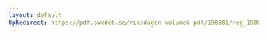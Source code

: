 ```yaml
---
layout: default
UpRedirect: https://pdf.swedeb.se/riksdagen-volumeG-pdf/198081/reg_198081__reg_03/reg_198081__reg_03_0074.pdf
---
```

